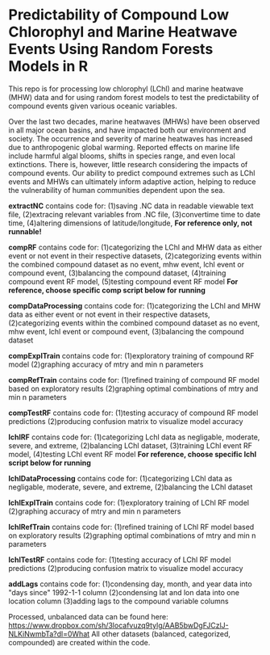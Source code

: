 # Predictability of Compound Low Chlorophyl and Marine Heatwave Events Using Random Forests Models in R
This repo is for processing low chlorophyl (LChl) and marine heatwave (MHW) data and for using random forest models to test the predictability of compound events given various oceanic variables.

Over the last two decades, marine heatwaves (MHWs) have been observed in all major ocean basins, and have impacted both our environment and society. The occurrence and severity of marine heatwaves has increased due to anthropogenic global warming. Reported effects on marine life include harmful algal blooms, shifts in species range, and even local extinctions. There is, however, little research considering the impacts of compound events. Our ability to predict compound extremes such as LChl events and MHWs can ultimately inform adaptive action, helping to reduce the vulnerability of human communities dependent upon the sea.

**extractNC** contains code for:
    (1)saving .NC data in readable viewable text file,
    (2)extracing relevant variables from .NC file,
    (3)convertime time to date time,
    (4)altering dimensions of latitude/longitude,
    **For reference only, not runnable!**

**compRF** contains code for:
    (1)categorizing the LChl and MHW data as either event or not event in their respective datasets,
    (2)categorizing events within the combined compound dataset as no event, mhw event, lchl event or compound event,
    (3)balancing the compound dataset,
    (4)training compound event RF model,
    (5)testing compound event RF model
    **For reference, choose specific comp script below for running**

**compDataProcessing** contains code for:
    (1)categorizing the LChl and MHW data as either event or not event in their respective datasets,
    (2)categorizing events within the combined compound dataset as no event, mhw event, lchl event or compound event,
    (3)balancing the compound dataset

**compExplTrain** contains code for:
    (1)exploratory training of compound RF model
    (2)graphing accuracy of mtry and min n parameters

**compRefTrain** contains code for:
    (1)refined training of compound RF model based on exploratory results
    (2)graphing optimal combinations of mtry and min n parameters

**compTestRF** contains code for:
    (1)testing accuracy of compound RF model predictions
    (2)producing confusion matrix to visualize model accuracy

**lchlRF** contains code for:
    (1)categorizing Lchl data as negligable, moderate, severe, and extreme,
    (2)balancing LChl dataset,
    (3)training LChl event RF model,
    (4)testing LChl event RF model
    **For reference, choose specific lchl script below for running**

**lchlDataProcessing** contains code for:
    (1)categorizing LChl data as negligable, moderate, severe, and extreme,
    (2)balancing the LChl dataset

**lchlExplTrain** contains code for:
    (1)exploratory training of LChl RF model
    (2)graphing accuracy of mtry and min n parameters

**lchlRefTrain** contains code for:
    (1)refined training of LChl RF model based on exploratory results
    (2)graphing optimal combinations of mtry and min n parameters

**lchlTestRF** contains code for:
    (1)testing accuracy of LChl RF model predictions
    (2)producing confusion matrix to visualize model accuracy

**addLags** contains code for:
    (1)condensing day, month, and year data into "days since" 1992-1-1 column
    (2)condensing lat and lon data into one location column
    (3)adding lags to the compound variable columns

Processed, unbalanced data can be found here: https://www.dropbox.com/sh/3locafvuzq9tylg/AAB5bwDgFJCzlJ-NLKiNwmbTa?dl=0What
All other datasets (balanced, categorized, compounded) are created within the code.
